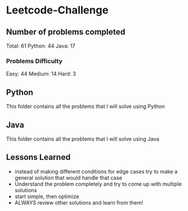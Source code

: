 # Leetcode-Challenge

## Number of problems completed
Total: 61
Python: 44
Java: 17

### Problems Difficulty
Easy: 44
Medium: 14
Hard: 3

## Python
This folder contains all the problems that I will solve using Python

## Java
This folder contains all the problems that I will solve using Java

## Lessons Learned

* instead of making different conditions for edge cases try to make a general solution that would handle that case
* Understand the problem completely and try to come up with multiple solutions  
* start simple, then optimize  
* ALWAYS review other solutions and learn from them!  
